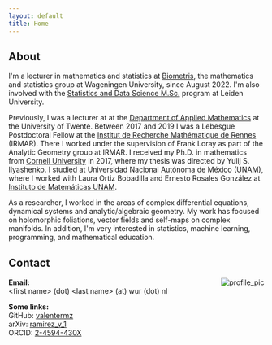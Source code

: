 ```yaml
---
layout: default
title: Home
---
```


<meta http-equiv="Content-Type" content="text/html; charset=utf-8"/>  <!-- For correct rendering with Emacs -->


## About

I'm a lecturer in mathematics and statistics at [Biometris](https://www.wur.nl/en/research-results/research-institutes/plant-research/business-units/biometris.htm), the mathematics and statistics group at Wageningen University, since August 2022. I'm also involved with the [Statistics and Data Science M.Sc.](https://www.universiteitleiden.nl/en/education/study-programmes/master/statistics--data-science) program at Leiden University.

Previously, I was a lecturer at at the [Department of Applied Mathematics](https://www.utwente.nl/en/eemcs/damut/) at the University of Twente.
Between 2017 and 2019 I was a Lebesgue Postdoctoral Fellow at the [Institut de Recherche Mathématique de Rennes](http://irmar.univ-rennes1.fr/) (IRMAR). There I worked under the supervision of Frank Loray as part of the Analytic Geometry group at IRMAR. I received my Ph.D. in mathematics from [Cornell University](http://www.math.cornell.edu) in 2017, where my thesis was directed by Yulij S. Ilyashenko. I studied at Universidad Nacional Autónoma de México (UNAM), where I worked with Laura Ortiz Bobadilla and Ernesto Rosales González at [Instituto de Matemáticas UNAM](http://www.matem.unam.mx/).

As a researcher, I worked in the areas of complex differential equations, dynamical systems and analytic/algebraic geometry. My work has focused on holomorphic foliations, vector fields and self-maps on complex manifolds. In addition, I'm very interested in statistics, machine learning, programming, and mathematical education.


## Contact

<img src="{{ site.baseurl }}/images/valente.JPG" alt="profile_pic" style="float:right;max-width: 45%;
    height: auto;">

**Email:**  
\<first name\> (dot) \<last name\> (at) wur (dot) nl

**Some links:**  
GitHub: [valentermz](https://github.com/valentermz)  
arXiv: [ramirez_v_1](https://arxiv.org/a/ramirez_v_1)  
ORCID: [2-4594-430X](https://orcid.org/0000-0002-4594-430X)
<!-- ResearchGate: [Valente_Ramirez](https://www.researchgate.net/profile/Valente_Ramirez) -->

&nbsp;

&nbsp;
